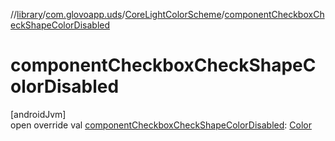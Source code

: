 //[library](../../../index.md)/[com.glovoapp.uds](../index.md)/[CoreLightColorScheme](index.md)/[componentCheckboxCheckShapeColorDisabled](component-checkbox-check-shape-color-disabled.md)

# componentCheckboxCheckShapeColorDisabled

[androidJvm]\
open override val [componentCheckboxCheckShapeColorDisabled](component-checkbox-check-shape-color-disabled.md): [Color](https://developer.android.com/reference/kotlin/androidx/compose/ui/graphics/Color.html)
